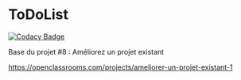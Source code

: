 ToDoList
========

[![Codacy Badge](https://api.codacy.com/project/badge/Grade/e2b5c937e8cf4cfa8ae0ea6f5ed5907e)](https://app.codacy.com/app/lolosambo/toDoAndCo?utm_source=github.com&utm_medium=referral&utm_content=lolosambo/toDoAndCo&utm_campaign=Badge_Grade_Dashboard)

Base du projet #8 : Améliorez un projet existant

https://openclassrooms.com/projects/ameliorer-un-projet-existant-1
